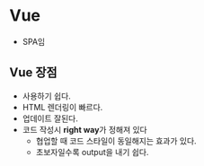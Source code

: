 # Vue

- SPA임 

## Vue 장점

- 사용하기 쉽다.
- HTML 렌더링이 빠르다.
- 업데이트 잘된다. 
- 코드 작성시 **right way**가 정해져 있다 
  - 협업할 때 코드 스타일이 동일해지는 효과가 있다.
  - 초보자일수록 output을 내기 쉽다. 

